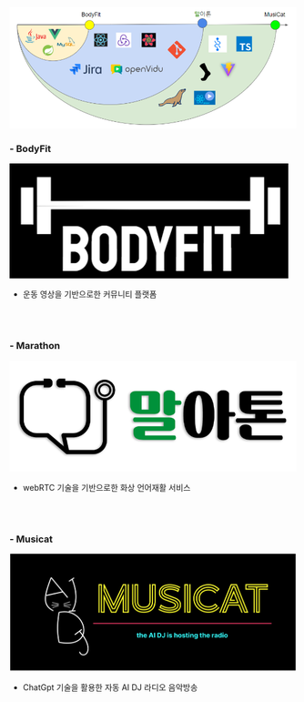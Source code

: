 <img src="./Skill.png">

<br>

### - BodyFit

<img src="./BodyFit/body-fit-vue-app/src/static/img/logo.png">

- 운동 영상을 기반으로한 커뮤니티 플랫폼

<br>
<br>

### - Marathon

<img src="./Marathon/Frontend/marathon/src/img/logoMain.png">

- webRTC 기술을 기반으로한 화상 언어재활 서비스

<br>
<br>

### - Musicat

<img src="./Musicat/image/Logo.png">

- ChatGpt 기술을 활용한 자동 AI DJ 라디오 음악방송
